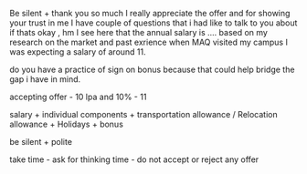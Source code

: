 






Be silent + thank you so much I really appreciate the offer and for showing your trust in me I have couple of questions that i had like to talk to you about if thats okay , hm I see here that the annual salary is .... based on my research on the market and past exrience when MAQ visited my campus I was expecting a salary of around 11.


do you have a practice of sign on bonus because that could help bridge the gap i have in mind.


accepting offer - 10 lpa and 10% - 11


salary + individual components  +  transportation allowance / Relocation allowance  + Holidays + bonus

be silent + polite 

take time - ask for thinking time - do not accept or reject any offer 


